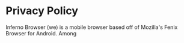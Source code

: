 # Privacy Policy

Inferno Browser (we) is a mobile browser based off of Mozilla's Fenix Browser for Android. Among

